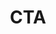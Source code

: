 ---
title: CTA
seo:
  page_title:
  meta_description:
  featured_image: /uploads/cta-screenshot.jpg
  featured_image_alt:
hero:
  heading: HTML & CSS CTA Components
  body: (Mostly)Ready to use CTA components. Copy and paste these HTML & CSS components and build your awesome website. Use this to kickstart your component and customize to meet your needs.
  hero_image:
    image: /uploads/featured-image.jpg
    image_alt:
categories: 
  - Marketing
---